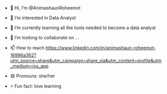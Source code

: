- 👋 Hi, I’m @AnimashaunRoheemot
- 👀 I’m interested in Data Analyst
- 🌱 I’m currently learning all the tools needed to become a data analyst
- 💞️ I’m looking to collaborate on ...
- 📫 How to reach https://www.linkedin.com/in/animashaun-roheemot-16996a362?utm_source=share&utm_campaign=share_via&utm_content=profile&utm_medium=ios_app


- 😄 Pronouns: she/her
- ⚡ Fun fact: love learning

<!---
AnimashaunRoheemot/AnimashaunRoheemot is a ✨ special ✨ repository because its `README.md` (this file) appears on your GitHub profile.
You can click the Preview link to take a look at your changes.
--->
